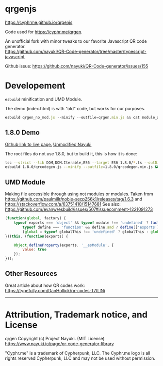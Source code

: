 # qrgenjs
https://cyphrme.github.io/qrgenjs

Code used for https://cyphr.me/qrgen.

An unofficial fork with minor tweaks to our favorite Javascript QR code generator.  
https://github.com/nayuki/QR-Code-generator/tree/master/typescript-javascript


Github issue:
https://github.com/nayuki/QR-Code-generator/issues/155


# Developement
`esbuild` minification and UMD Module.

The demo (index.html) is with "old" code, but works for our purposes.  

```javascript
esbuild qrgen_no_mod.js --minify --outfile=qrgen.min.js && cat module_append.txt >> qrgen.min.js

```


## 1.8.0 Demo
[Github link to live page.](https://cyphrme.github.io/qrgenjs/1.8.0/cyphrme_demo.html) 
[Unmodified Nayuki](https://cyphrme.github.io/qrgenjs/1.8.0/demo.html)

The root files do not use 1.8.0, but to build it, this is how it is done: 

```sh
tsc --strict --lib DOM,DOM.Iterable,ES6 --target ES6 1.8.0/*.ts --outDir 1.8.0
esbuild 1.8.0/qrcodegen.js --minify --outfile=1.8.0/qrcodegen.min.js && cat module_append.txt >> 1.8.0/qrcodegen.min.js
```



## UMD Module
Making file accessible through using not modules or modules.
Taken from
https://github.com/paulmillr/noble-secp256k1/releases/tag/1.6.3
and
https://stackoverflow.com/a/63751410/15147681
See also:
https://github.com/evanw/esbuild/issues/507#issuecomment-1221091273

```javascript
(function(global, factory) {
	typeof exports === 'object' && typeof module !== 'undefined' ? factory(exports) :
		typeof define === 'function' && define.amd ? define(['exports'], factory) :
		(global = typeof globalThis !== 'undefined' ? globalThis : global || self, factory(global.qrgen = qrcodegen));
})(this, (function(exports) {

	Object.defineProperty(exports, '__esModule', {
		value: true
	});
}));
```

## Other Resources
Great article about how QR codes work: https://typefully.com/DanHollick/qr-codes-T7tLlNi

----------------------------------------------------------------------
# Attribution, Trademark notice, and License
qrgen Copyright (c) Project Nayuki. (MIT License)
https://www.nayuki.io/page/qr-code-generator-library

"Cyphr.me" is a trademark of Cypherpunk, LLC. The Cyphr.me logo is all rights
reserved Cypherpunk, LLC and may not be used without permission.
